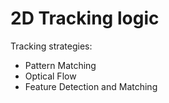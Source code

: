 # 2D Tracking logic

Tracking strategies:

+ Pattern Matching
+ Optical Flow
+ Feature Detection and Matching
